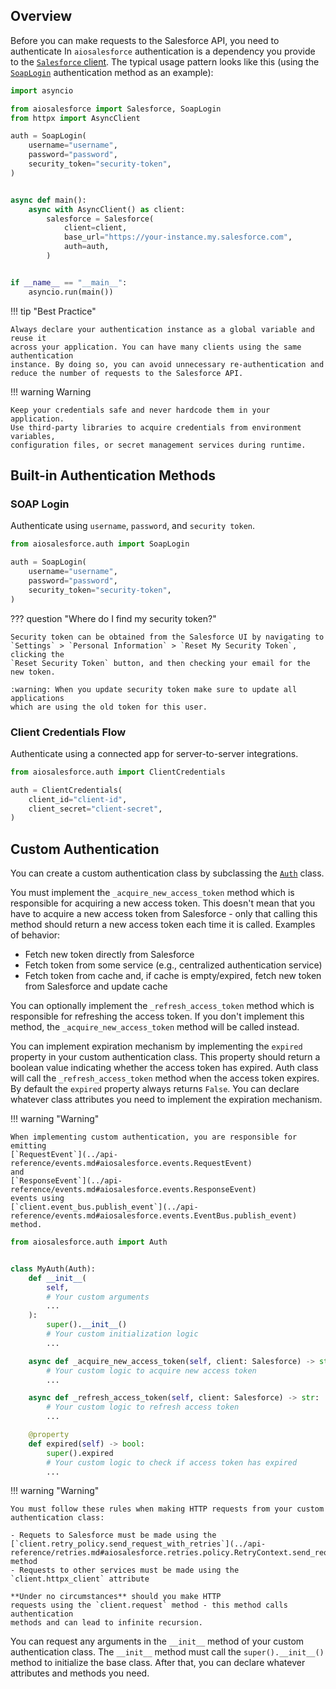 ## Overview

Before you can make requests to the Salesforce API, you need to authenticate
In `aiosalesforce` authentication is a dependency you provide
to the [`Salesforce` client](./client.md).
The typical usage pattern looks like this
(using the [`SoapLogin`](#soap-login) authentication method as an example):

```python
import asyncio

from aiosalesforce import Salesforce, SoapLogin
from httpx import AsyncClient

auth = SoapLogin(
    username="username",
    password="password",
    security_token="security-token",
)


async def main():
    async with AsyncClient() as client:
        salesforce = Salesforce(
            client=client,
            base_url="https://your-instance.my.salesforce.com",
            auth=auth,
        )


if __name__ == "__main__":
    asyncio.run(main())
```

!!! tip "Best Practice"

    Always declare your authentication instance as a global variable and reuse it
    across your application. You can have many clients using the same authentication
    instance. By doing so, you can avoid unnecessary re-authentication and
    reduce the number of requests to the Salesforce API.

!!! warning Warning

    Keep your credentials safe and never hardcode them in your application.
    Use third-party libraries to acquire credentials from environment variables,
    configuration files, or secret management services during runtime.

## Built-in Authentication Methods

### SOAP Login

Authenticate using `username`, `password`, and `security token`.

```python
from aiosalesforce.auth import SoapLogin

auth = SoapLogin(
    username="username",
    password="password",
    security_token="security-token",
)
```

??? question "Where do I find my security token?"

    Security token can be obtained from the Salesforce UI by navigating to
    `Settings` > `Personal Information` > `Reset My Security Token`, clicking the
    `Reset Security Token` button, and then checking your email for the new token.

    :warning: When you update security token make sure to update all applications
    which are using the old token for this user.

### Client Credentials Flow

Authenticate using a connected app for server-to-server integrations.

```python
from aiosalesforce.auth import ClientCredentials

auth = ClientCredentials(
    client_id="client-id",
    client_secret="client-secret",
)
```

## Custom Authentication

You can create a custom authentication class by subclassing the
[`Auth`](../api-reference/auth.md#aiosalesforce.auth.Auth) class.

You must implement the `_acquire_new_access_token` method which is responsible
for acquiring a new access token. This doesn't mean that you have to acquire a new
access token from Salesforce - only that calling this method should return a new
access token each time it is called. Examples of behavior:

- Fetch new token directly from Salesforce
- Fetch token from some service (e.g., centralized authentication service)
- Fetch token from cache and, if cache is empty/expired, fetch new token from Salesforce
  and update cache

You can optionally implement the `_refresh_access_token` method which is responsible
for refreshing the access token. If you don't implement this method, the
`_acquire_new_access_token` method will be called instead.

You can implement expiration mechanism by implementing the `expired` property in your
custom authentication class. This property should return a boolean value indicating
whether the access token has expired. Auth class will call the `_refresh_access_token`
method when the access token expires. By default the `expired` property always returns
`False`. You can declare whatever class attributes you need to implement the expiration
mechanism.

!!! warning "Warning"

    When implementing custom authentication, you are responsible for emitting
    [`RequestEvent`](../api-reference/events.md#aiosalesforce.events.RequestEvent)
    and
    [`ResponseEvent`](../api-reference/events.md#aiosalesforce.events.ResponseEvent)
    events using
    [`client.event_bus.publish_event`](../api-reference/events.md#aiosalesforce.events.EventBus.publish_event)
    method.

```python
from aiosalesforce.auth import Auth


class MyAuth(Auth):
    def __init__(
        self,
        # Your custom arguments
        ...
    ):
        super().__init__()
        # Your custom initialization logic
        ...

    async def _acquire_new_access_token(self, client: Salesforce) -> str:
        # Your custom logic to acquire new access token
        ...

    async def _refresh_access_token(self, client: Salesforce) -> str:
        # Your custom logic to refresh access token
        ...

    @property
    def expired(self) -> bool:
        super().expired
        # Your custom logic to check if access token has expired
        ...
```

!!! warning "Warning"

    You must follow these rules when making HTTP requests from your custom
    authentication class:

    - Requets to Salesforce must be made using the
    [`client.retry_policy.send_request_with_retries`](../api-reference/retries.md#aiosalesforce.retries.policy.RetryContext.send_request_with_retries) method
    - Requests to other services must be made using the `client.httpx_client` attribute

    **Under no circumstances** should you make HTTP
    requests using the `client.request` method - this method calls authentication
    methods and can lead to infinite recursion.

You can request any arguments in the `__init__` method of your custom authentication
class. The `__init__` method must call the `super().__init__()` method to initialize
the base class. After that, you can declare whatever attributes and methods you need.
